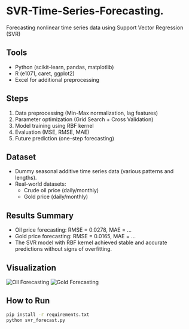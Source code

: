 # SVR-Time-Series-Forecasting.
Forecasting nonlinear time series data using Support Vector Regression (SVR)
## Tools
- Python (scikit-learn, pandas, matplotlib)
- R (e1071, caret, ggplot2)
- Excel for additional preprocessing
## Steps
1. Data preprocessing (Min-Max normalization, lag features)
2. Parameter optimization (Grid Search + Cross Validation)
3. Model training using RBF kernel
4. Evaluation (MSE, RMSE, MAE)
5. Future prediction (one-step forecasting)
## Dataset
- Dummy seasonal additive time series data (various patterns and lengths).
- Real-world datasets:
  - Crude oil price (daily/monthly)
  - Gold price (daily/monthly)
## Results Summary
- Oil price forecasting: RMSE = 0.0278, MAE = ...
- Gold price forecasting: RMSE = 0.0165, MAE = ...
- The SVR model with RBF kernel achieved stable and accurate predictions without signs of overfitting.
## Visualization
![Oil Forecasting](results/oil_forecasting.jpg)
![Gold Forecasting](results/gold_forecasting.jpg)

## How to Run
```bash
pip install -r requirements.txt
python svr_forecast.py
